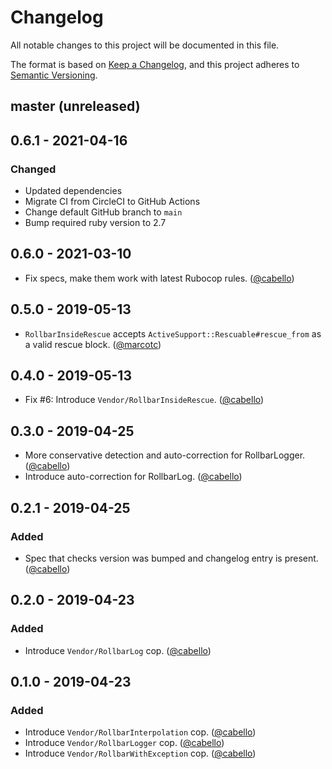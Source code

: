 # Changelog

All notable changes to this project will be documented in this file.

The format is based on [Keep a Changelog](https://keepachangelog.com/en/1.0.0/),
and this project adheres to [Semantic Versioning](https://semver.org/spec/v2.0.0.html).

## master (unreleased)

## 0.6.1 - 2021-04-16
### Changed
- Updated dependencies
- Migrate CI from CircleCI to GitHub Actions
- Change default GitHub branch to `main`
- Bump required ruby version to 2.7

## 0.6.0 - 2021-03-10

- Fix specs, make them work with latest Rubocop rules. ([@cabello][])

## 0.5.0 - 2019-05-13

- `RollbarInsideRescue` accepts `ActiveSupport::Rescuable#rescue_from` as a valid rescue block. ([@marcotc][])

## 0.4.0 - 2019-05-13

- Fix #6: Introduce `Vendor/RollbarInsideRescue`. ([@cabello][])

## 0.3.0 - 2019-04-25

- More conservative detection and auto-correction for RollbarLogger. ([@cabello][])
- Introduce auto-correction for RollbarLog. ([@cabello][])

## 0.2.1 - 2019-04-25

### Added

- Spec that checks version was bumped and changelog entry is present. ([@cabello][])

## 0.2.0 - 2019-04-23

### Added

- Introduce `Vendor/RollbarLog` cop. ([@cabello][])

## 0.1.0 - 2019-04-23

### Added

- Introduce `Vendor/RollbarInterpolation` cop. ([@cabello][])
- Introduce `Vendor/RollbarLogger` cop. ([@cabello][])
- Introduce `Vendor/RollbarWithException` cop. ([@cabello][])

[@cabello]: https://github.com/cabello
[@marcotc]: https://github.com/marcotc
